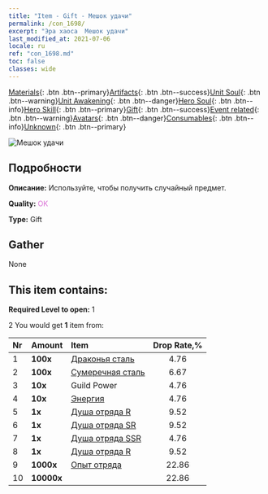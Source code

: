 ```yaml
---
title: "Item - Gift - Мешок удачи"
permalink: /con_1698/
excerpt: "Эра хаоса  Мешок удачи"
last_modified_at: 2021-07-06
locale: ru
ref: "con_1698.md"
toc: false
classes: wide
---
```

 [Materials](/ItemsRU/){: .btn .btn--primary}[Artifacts](/ItemsRU/Artifacts/){: .btn .btn--success}[Unit Soul](/ItemsRU/UnitSoul/){: .btn .btn--warning}[Unit Awakening](/ItemsRU/UnitAwakening/){: .btn .btn--danger}[Hero Soul](/ItemsRU/HeroSoul/){: .btn .btn--info}[Hero Skill](/ItemsRU/HeroSkill/){: .btn .btn--primary}[Gift](/ItemsRU/Gift/){: .btn .btn--success}[Event related](/ItemsRU/Events/){: .btn .btn--warning}[Avatars](/ItemsRU/Avatars/){: .btn .btn--danger}[Consumables](/ItemsRU/Consumables/){: .btn .btn--info}[Unknown](/ItemsRU/Unknown/){: .btn .btn--primary}

 ![Мешок удачи](/images/t/i_907314.png)

## Подробности
 **Описание:** Используйте, чтобы получить случайный предмет.

 **Quality:** <span style="color: #DA70D6">OK</span>

 **Type:** Gift

## Gather

  None

## This item contains:

 **Required Level to open:** 1

 2 You would get **1** item  from:

  | Nr | Amount |     Item    | Drop Rate,% |
  |:---|:-------|:------------|:---------:|
  | 1 |  **100x** | [Драконья сталь](/ItemsRU/con_880/) | 4.76 | 
  | 2 |  **100x** | [Сумеречная сталь](/ItemsRU/con_881/) | 6.67 | 
  | 3 |  **10x** | Guild Power | 4.76 | 
  | 4 |  **10x** | [Энергия](/ItemsRU/con_900/) | 4.76 | 
  | 5 |  **1x** | [Душа отряда R](/ItemsRU/con_533/) | 9.52 | 
  | 6 |  **1x** | [Душа отряда SR](/ItemsRU/con_534/) | 9.52 | 
  | 7 |  **1x** | [Душа отряда SSR](/ItemsRU/con_535/) | 4.76 | 
  | 8 |  **1x** | [Душа отряда R](/ItemsRU/con_533/) | 9.52 | 
  | 9 |  **1000x** | [Опыт отряда](/ItemsRU/con_902/) | 22.86 | 
  | 10 |  **10000x** | <i class="fas fa-coins"/> | 22.86 | 
